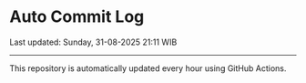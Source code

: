 # Auto Commit Log

Last updated: Sunday, 31-08-2025 21:11 WIB

---

This repository is automatically updated every hour using GitHub Actions.
